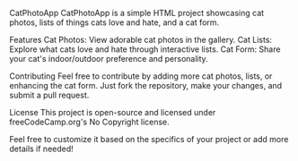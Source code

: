 CatPhotoApp
CatPhotoApp is a simple HTML project showcasing cat photos, lists of things cats love and hate, and a cat form.

Features
Cat Photos: View adorable cat photos in the gallery.
Cat Lists: Explore what cats love and hate through interactive lists.
Cat Form: Share your cat's indoor/outdoor preference and personality.

Contributing
Feel free to contribute by adding more cat photos, lists, or enhancing the cat form. Just fork the repository, make your changes, and submit a pull request.

License
This project is open-source and licensed under freeCodeCamp.org's No Copyright license.

Feel free to customize it based on the specifics of your project or add more details if needed!
